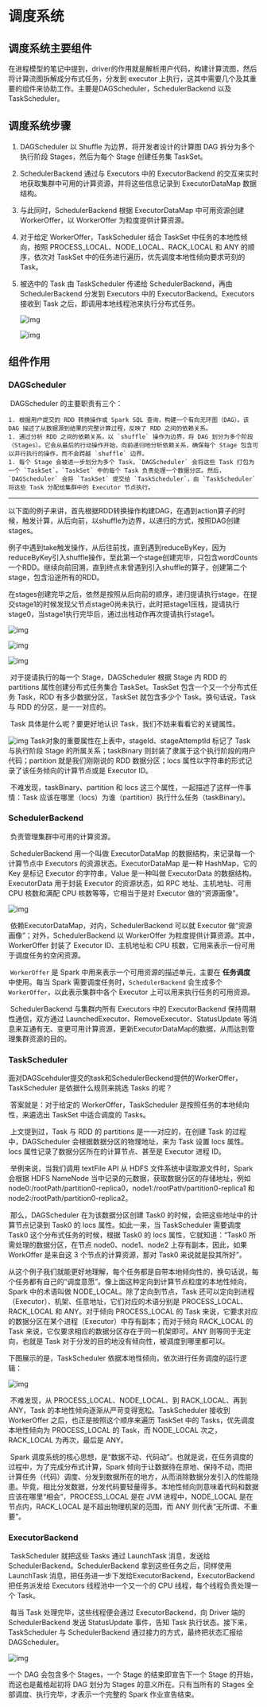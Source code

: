 # 调度系统

## 调度系统主要组件

​	在进程模型的笔记中提到，driver的作用就是解析用户代码，构建计算流图，然后将计算流图拆解成分布式任务，分发到 executor 上执行，这其中需要几个及其重要的组件来协助工作。主要是DAGScheduler，SchedulerBackend 以及 TaskScheduler。

## 调度系统步骤

1. DAGScheduler 以 Shuffle 为边界，将开发者设计的计算图 DAG 拆分为多个执行阶段 Stages，然后为每个 Stage 创建任务集 TaskSet。

2. SchedulerBackend 通过与 Executors 中的 ExecutorBackend 的交互来实时地获取集群中可用的计算资源，并将这些信息记录到 ExecutorDataMap 数据结构。

3. 与此同时，SchedulerBackend 根据 ExecutorDataMap 中可用资源创建 WorkerOffer，以 WorkerOffer 为粒度提供计算资源。

4. 对于给定 WorkerOffer，TaskScheduler 结合 TaskSet 中任务的本地性倾向，按照 PROCESS_LOCAL、NODE_LOCAL、RACK_LOCAL 和 ANY 的顺序，依次对 TaskSet 中的任务进行遍历，优先调度本地性倾向要求苛刻的 Task。

5. 被选中的 Task 由 TaskScheduler 传递给 SchedulerBackend，再由 SchedulerBackend 分发到 Executors 中的 ExecutorBackend。Executors 接收到 Task 之后，即调用本地线程池来执行分布式任务。

    ![img](https://static001.geekbang.org/resource/image/e7/1e/e743cf687bb02bfec8c6ffebbe7d4a1e.jpg?wh=1452x806)

    ![img](https://static001.geekbang.org/resource/image/43/7a/43cff78db9dfc211bb7b15b1c0ea6e7a.jpg?wh=1587x572)

## 组件作用

### DAGScheduler

​	DAGScheduler 的主要职责有三个：

	1. 根据用户提交的 RDD 转换操作或 Spark SQL 查询，构建一个有向无环图（DAG）。该 DAG 描述了从数据源到结果的完整计算过程，反映了 RDD 之间的依赖关系。
	1. 通过分析 RDD 之间的依赖关系，以 `shuffle` 操作为边界，将 DAG 划分为多个阶段（Stages）。它会从最后的行动操作开始，向前递归地分析依赖关系，确保每个 Stage 包含可以并行执行的操作，而不会跨越 `shuffle` 边界。
	1. 每个 Stage 会被进一步划分为多个 Task，`DAGScheduler` 会将这些 Task 打包为一个 `TaskSet`。`TaskSet` 中的每个 Task 负责处理一个数据分区。然后，`DAGScheduler` 会将 `TaskSet` 提交给 `TaskScheduler`，由 `TaskScheduler` 将这些 Task 分配给集群中的 Executor 节点执行。

---

​	以下面的例子来讲，首先根据RDD转换操作构建DAG，在遇到action算子的时候，触发计算，从后向前，以shuffle为边界，以递归的方式，按照DAG创建stages。

​	例子中遇到take触发操作，从后往前找，直到遇到reduceByKey，因为reduceByKey引入shuffle操作，至此第一个stage创建完毕，只包含wordCounts一个RDD。继续向前回溯，直到终点未曾遇到引入shuffle的算子，创建第二个stage，包含沿途所有的RDD。

​	在stages创建完毕之后，依然是按照从后向前的顺序，递归提请执行stage，在提交stage1的时候发现父节点stage0尚未执行，此时把stage1压栈，提请执行stage0，当stage1执行完毕后，通过出栈动作再次提请执行stage1。

![img](https://static001.geekbang.org/resource/image/6f/7b/6f82b4a35cdfb526d837d23675yy477b.jpg?wh=1920x472)

![img](https://static001.geekbang.org/resource/image/24/1c/249eb09407421838782f2515f09yy01c.jpg?wh=1920x534)

![img](https://static001.geekbang.org/resource/image/61/d3/61f394b4bc31af6847944911032119d3.jpg?wh=1920x503)

​	对于提请执行的每一个 Stage，DAGScheduler 根据 Stage 内 RDD 的 partitions 属性创建分布式任务集合 TaskSet。TaskSet 包含一个又一个分布式任务 Task，RDD 有多少数据分区，TaskSet 就包含多少个 Task。换句话说，Task 与 RDD 的分区，是一一对应的。

​	Task 具体是什么呢？要更好地认识 Task，我们不妨来看看它的关键属性。

![img](https://static001.geekbang.org/resource/image/f6/6b/f69d0f189b666c989679ba4d8f7c856b.jpg?wh=1605x277)	Task对象的重要属性在上表中，stageId、stageAttemptId 标记了 Task 与执行阶段 Stage 的所属关系；taskBinary 则封装了隶属于这个执行阶段的用户代码；partition 就是我们刚刚说的 RDD 数据分区；locs 属性以字符串的形式记录了该任务倾向的计算节点或是 Executor ID。

​	不难发现，taskBinary、partition 和 locs 这三个属性，一起描述了这样一件事情：Task 应该在哪里（locs）为谁（partition）执行什么任务（taskBinary)。

### SchedulerBackend

​	负责管理集群中可用的计算资源。

​	SchedulerBackend 用一个叫做 ExecutorDataMap 的数据结构，来记录每一个计算节点中 Executors 的资源状态。ExecutorDataMap 是一种 HashMap，它的 Key 是标记 Executor 的字符串，Value 是一种叫做 ExecutorData 的数据结构。ExecutorData 用于封装 Executor 的资源状态，如 RPC 地址、主机地址、可用 CPU 核数和满配 CPU 核数等等，它相当于是对 Executor 做的“资源画像”。

![img](https://static001.geekbang.org/resource/image/e5/ac/e50055d90d3b1c271e4ab97b1ddee6ac.jpg?wh=1920x729)

​	依赖ExecutorDataMap，对内，SchedulerBackend 可以就 Executor 做“资源画像”；对外，SchedulerBackend 以 WorkerOffer 为粒度提供计算资源。其中，WorkerOffer 封装了 Executor ID、主机地址和 CPU 核数，它用来表示一份可用于调度任务的空闲资源。

​	`WorkerOffer` 是 Spark 中用来表示一个可用资源的描述单元，主要在 **任务调度** 中使用。每当 Spark 需要调度任务时，`SchedulerBackend` 会生成多个 `WorkerOffer`，以此表示集群中各个 Executor 上可以用来执行任务的可用资源。

​	SchedulerBackend 与集群内所有 Executors 中的 ExecutorBackend 保持周期性通信，双方通过 LaunchedExecutor、RemoveExecutor、StatusUpdate 等消息来互通有无、变更可用计算资源，更新ExecutorDataMap的数据，从而达到管理集群资源的目的。

### TaskScheduler

​	面对DAGScehduler提交的task和SchedulerBeckend提供的WorkerOffer，TaskScheduler 是依据什么规则来挑选 Tasks 的呢？

​	答案就是：对于给定的 WorkerOffer，TaskScheduler 是按照任务的本地倾向性，来遴选出 TaskSet 中适合调度的 Tasks。

​	上文提到过，Task 与 RDD 的 partitions 是一一对应的，在创建 Task 的过程中，DAGScheduler 会根据数据分区的物理地址，来为 Task 设置 locs 属性。locs 属性记录了数据分区所在的计算节点、甚至是 Executor 进程 ID。

​	举例来说，当我们调用 textFile API 从 HDFS 文件系统中读取源文件时，Spark 会根据 HDFS NameNode 当中记录的元数据，获取数据分区的存储地址，例如 node0:/rootPath/partition0-replica0，node1:/rootPath/partition0-replica1 和 node2:/rootPath/partition0-replica2。

​	那么，DAGScheduler 在为该数据分区创建 Task0 的时候，会把这些地址中的计算节点记录到 Task0 的 locs 属性。如此一来，当 TaskScheduler 需要调度 Task0 这个分布式任务的时候，根据 Task0 的 locs 属性，它就知道：“Task0 所需处理的数据分区，在节点 node0、node1、node2 上存有副本，因此，如果 WorkOffer 是来自这 3 个节点的计算资源，那对 Task0 来说就是投其所好”。

​	从这个例子我们就能更好地理解，每个任务都是自带本地倾向性的，换句话说，每个任务都有自己的“调度意愿”。像上面这种定向到计算节点粒度的本地性倾向，Spark 中的术语叫做 NODE_LOCAL。除了定向到节点，Task 还可以定向到进程（Executor）、机架、任意地址，它们对应的术语分别是 PROCESS_LOCAL、RACK_LOCAL 和 ANY。对于倾向 PROCESS_LOCAL 的 Task 来说，它要求对应的数据分区在某个进程（Executor）中存有副本；而对于倾向 RACK_LOCAL 的 Task 来说，它仅要求相应的数据分区存在于同一机架即可。ANY 则等同于无定向，也就是 Task 对于分发的目的地没有倾向性，被调度到哪里都可以。

下图展示的是，TaskScheduler 依据本地性倾向，依次进行任务调度的运行逻辑：

![img](https://static001.geekbang.org/resource/image/49/6b/495d8ebf85758b4ba5daa5e562da736b.jpg?wh=1920x695)

​	不难发现，从 PROCESS_LOCAL、NODE_LOCAL、到 RACK_LOCAL、再到 ANY，Task 的本地性倾向逐渐从严苛变得宽松。TaskScheduler 接收到 WorkerOffer 之后，也正是按照这个顺序来遍历 TaskSet 中的 Tasks，优先调度本地性倾向为 PROCESS_LOCAL 的 Task，而 NODE_LOCAL 次之，RACK_LOCAL 为再次，最后是 ANY。

​	Spark 调度系统的核心思想，是“数据不动、代码动”。也就是说，在任务调度的过程中，为了完成分布式计算，Spark 倾向于让数据待在原地、保持不动，而把计算任务（代码）调度、分发到数据所在的地方，从而消除数据分发引入的性能隐患。毕竟，相比分发数据，分发代码要轻量得多。本地性倾向则意味着代码和数据应该在哪里“相会”，PROCESS_LOCAL 是在 JVM 进程中，NODE_LOCAL 是在节点内，RACK_LOCAL 是不超出物理机架的范围，而 ANY 则代表“无所谓、不重要”。

### ExecutorBackend	

​	TaskScheduler 就把这些 Tasks 通过 LaunchTask 消息，发送给 SchedulerBackend。SchedulerBackend 拿到这些任务之后，同样使用 LaunchTask 消息，把任务进一步下发给ExecutorBackend，ExecutorBackend把任务派发给 Executors 线程池中一个又一个的 CPU 线程，每个线程负责处理一个 Task。

​	每当 Task 处理完毕，这些线程便会通过 ExecutorBackend，向 Driver 端的 SchedulerBackend 发送 StatusUpdate 事件，告知 Task 执行状态。接下来，TaskScheduler 与 SchedulerBackend 通过接力的方式，最终把状态汇报给 DAGScheduler。

![img](https://static001.geekbang.org/resource/image/c9/a9/c92eca7d5de4c72d478183b187322da9.jpg?wh=1920x742)

一个 DAG 会包含多个 Stages，一个 Stage 的结束即宣告下一个 Stage 的开始，而这也是戴格起初将 DAG 划分为 Stages 的意义所在。只有当所有的 Stages 全部调度、执行完毕，才表示一个完整的 Spark 作业宣告结束。